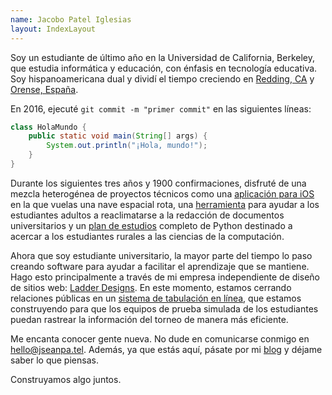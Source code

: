 ```yaml
---
name: Jacobo Patel Iglesias
layout: IndexLayout
---
```


Soy un estudiante de último año en la Universidad de California, Berkeley, que estudia informática y educación, con énfasis en tecnología educativa. Soy hispanoamericana dual y dividí el tiempo creciendo en [Redding, CA](https://en.wikipedia.org/wiki/Redding,_California) y [Orense, España](https://es.wikipedia.org/wiki/Orense).

En 2016, ejecuté `git commit -m "primer commit"` en las siguientes líneas:

```java:HolaMundo.java
class HolaMundo {
    public static void main(String[] args) {
        System.out.println("¡Hola, mundo!");
    }
}
```

Durante los siguientes tres años y 1900 confirmaciones, disfruté de una mezcla heterogénea de proyectos técnicos como una [aplicación para iOS](https://github.com/jseanpatel/flyright) en la que vuelas una nave espacial rota, una
[herramienta](https://maribel.io) para ayudar a los estudiantes adultos a reaclimatarse a la redacción de documentos universitarios y un [plan de estudios](https://treetoplearning.org/) completo de Python destinado a acercar a los estudiantes rurales a las ciencias de la computación.

Ahora que soy estudiante universitario, la mayor parte del tiempo lo paso creando software para ayudar a facilitar el aprendizaje que se mantiene. Hago esto principalmente a través de mi empresa independiente de diseño de sitios web: [Ladder Designs](https://ladderdesigns.co). En este momento, estamos cerrando relaciones públicas en un [sistema de tabulación en línea](https://atabical.calmocktrial.com/), que estamos construyendo para que los equipos de prueba simulada de los estudiantes puedan rastrear la información del torneo de manera más eficiente.

Me encanta conocer gente nueva. No dude en comunicarse conmigo en [hello@jseanpa.tel](mailto:hello@jseanpa.tel). Además, ya que estás aquí, pásate por mi [blog](./blog) y déjame saber lo que piensas.

Construyamos algo juntos.
